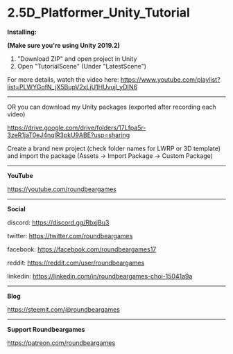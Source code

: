 # 2.5D_Platformer_Unity_Tutorial

**Installing:**

**(Make sure you're using Unity 2019.2)**

1. "Download ZIP" and open project in Unity
2. Open "TutorialScene" (Under "LatestScene")

For more details, watch the video here: https://www.youtube.com/playlist?list=PLWYGofN_jX5BupV2xLjU1HUvujl_yDIN6

----

OR you can download my Unity packages (exported after recording each video)

https://drive.google.com/drive/folders/17Lfpa5r-3zeR1jaT0eJ4nqIR3pkU9ABE?usp=sharing

Create a brand new project (check folder names for LWRP or 3D template) and import the package
(Assets -> Import Package -> Custom Package)

----

**YouTube**

https://youtube.com/roundbeargames

----

**Social**

discord: https://discord.gg/RbxjBu3

twitter: https://twitter.com/roundbeargames

facebook: https://facebook.com/roundbeargames17

reddit: https://reddit.com/user/roundbeargames

linkedin: https://linkedin.com/in/roundbeargames-choi-15041a9a

----

**Blog**

https://steemit.com/@roundbeargames

----

**Support Roundbeargames**

https://patreon.com/roundbeargames
